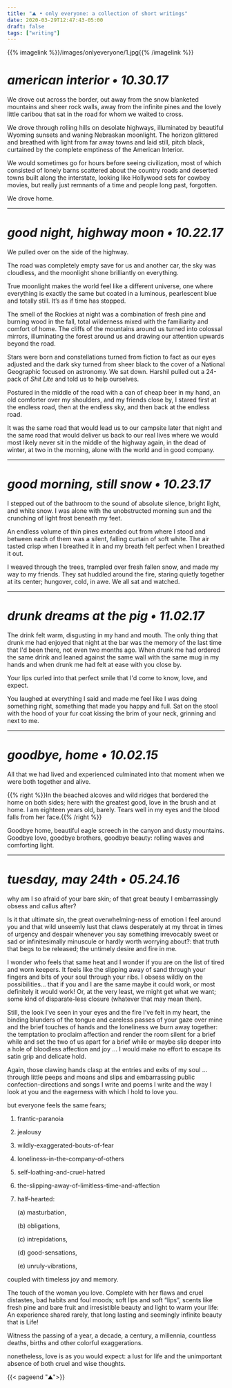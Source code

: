 ```yaml
---
title: "⛰ • only everyone: a collection of short writings"
date: 2020-03-29T12:47:43-05:00
draft: false
tags: ["writing"]
---
```

{{% imagelink %}}/images/onlyeveryone/1.jpg{{% /imagelink %}}
# *american interior • 10.30.17*
We drove out across the border, out away from the snow blanketed mountains and sheer rock walls, away from the infinite pines and the lovely little caribou that sat in the road for whom we waited to cross.

We drove through rolling hills on desolate highways, illuminated by beautiful Wyoming sunsets and waning Nebraskan moonlight. The horizon glittered and breathed with light from far away towns and laid still, pitch black, curtained by the complete emptiness of the American Interior.

We would sometimes go for hours before seeing civilization, most of which consisted of lonely barns scattered about the country roads and deserted towns built along the interstate, looking like Hollywood sets for cowboy movies, but really just remnants of a time and people long past, forgotten.

We drove home.

---
# *good night, highway moon • 10.22.17*
We pulled over on the side of the highway.

The road was completely empty save for us and another car, the sky was cloudless, and the moonlight shone brilliantly on everything.

True moonlight makes the world feel like a different universe, one where everything is exactly the same but coated in a luminous, pearlescent blue and totally still. It’s as if time has stopped.

The smell of the Rockies at night was a combination of fresh pine and burning wood in the fall, total wilderness mixed with the familiarity and comfort of home. The cliffs of the mountains around us turned into colossal mirrors, illuminating the forest around us and drawing our attention upwards beyond the road.

Stars were born and constellations turned from fiction to fact as our eyes adjusted and the dark sky turned from sheer black to the cover of a National Geographic focused on astronomy. We sat down. Harshil pulled out a 24-pack of *Shit Lite* and told us to help ourselves.

Postured in the middle of the road with a can of cheap​ ​beer in my hand, an old comforter over my shoulders, and my friends close by, I stared first at the endless road, then at the endless sky, and then back at the endless road.

It was the same road that would lead us to our campsite later that night and the same road that would deliver us back to our real lives where we would most likely never sit in the middle of the highway again, in the dead of winter, at two in the morning, alone with the world and in good company.

---
# *good morning, still snow • 10.23.17*

I stepped out of the bathroom to the sound of absolute silence, bright light, and white snow. I was alone with the unobstructed morning sun and the crunching of light frost beneath my feet.

An endless volume of thin pines extended out from where I stood and between each of them was a silent, falling curtain of soft white. The air tasted crisp when I breathed it in and my breath felt perfect when I breathed it out.

I weaved through the trees, trampled over fresh fallen snow, and made my way to my friends. They sat huddled around the fire, staring quietly together at its center; hungover, cold, in awe. We all sat and watched.

---
# *drunk dreams at the pig • 11.02.17*

The drink felt warm, disgusting in my hand and mouth. The only thing that drunk me had enjoyed that night at the bar was the memory of the last time that I'd been there, not even two months ago. When drunk me had ordered the same drink and leaned against the same wall with the same mug in my hands and when drunk me had felt at ease with you close by.

Your lips curled into that perfect smile that I'd come to know, love, and expect.

You laughed at everything I said and made me feel like I was doing something right, something that made you happy and full. Sat on the stool with the hood of your fur coat kissing the brim of your neck, grinning and next to me.

---
# *goodbye, home • 10.02.15*

All that we had lived and experienced culminated into that moment when we were both together and alive.

{{% right %}}In the beached alcoves and wild ridges that bordered the home on both sides; here with the greatest good, love in the brush and at home. I am eighteen years old, barely. Tears well in my eyes and the blood falls from her face.{{% /right %}}

Goodbye home, beautiful eagle screech in the canyon and dusty mountains. Goodbye love, goodbye brothers, goodbye beauty: rolling waves and comforting light.

---
# *tuesday, may 24th • 05.24.16*

why am I so afraid of your bare skin; of that great beauty I embarrassingly obsess and callus after?

Is it that ultimate sin, the great overwhelming-ness of emotion I feel around you and that wild unseemly lust that claws desperately at my throat in times of urgency and despair whenever you say something irrevocably sweet or sad or infinitesimally minuscule or hardly worth worrying about?: that truth that begs to be released; the untimely desire and fire in me.

I wonder who feels that same heat and I wonder if you are on the list of tired and worn keepers. It feels like the slipping away of sand through your fingers and bits of your soul through your ribs. I obsess wildly on the possibilities… that if you and I are the same maybe it could work, or most definitely it would work! Or, at the very least, we might get what we want; some kind of disparate-less closure (whatever that may mean then).

Still, the look I’ve seen in your eyes and the fire I’ve felt in my heart, the binding blunders of the tongue and careless passes of your gaze over mine and the brief touches of hands and the loneliness we burn away together: the temptation to proclaim affection and render the room silent for a brief while and set the two of us apart for a brief while or maybe slip deeper into a hole of bloodless affection and joy … I would make no effort to escape its satin grip and delicate hold.

Again, those clawing hands clasp at the entries and exits of my soul … through little peeps and moans and slips and embarrassing public confection-directions and songs I write and poems I write and the way I look at you and the eagerness with which I hold to love you.

but everyone feels the same fears;
1. frantic-paranoia

2. jealousy

3. wildly-exaggerated-bouts-of-fear

4. loneliness-in-the-company-of-others

5. self-loathing-and-cruel-hatred

6. the-slipping-away-of-limitless-time-and-affection

7. half-hearted:

    (a) masturbation,

    (b) obligations,

    (c) intrepidations,

    (d) good-sensations,

    (e) unruly-vibrations,

coupled with timeless joy and memory.

The touch of the woman you love. Complete with her flaws and cruel distastes, bad habits and foul moods; soft lips and soft “lips”, scents like fresh pine and bare fruit and irresistible beauty and light to warm your life: An experience shared rarely, that long lasting and seemingly infinite beauty that is Life!

Witness the passing of a year, a decade, a century, a millennia, countless deaths, births and other colorful exaggerations.

nonetheless, love is as you would expect: a lust for life and the unimportant absence of both cruel and wise thoughts.

{{< pageend "⛰">}}
